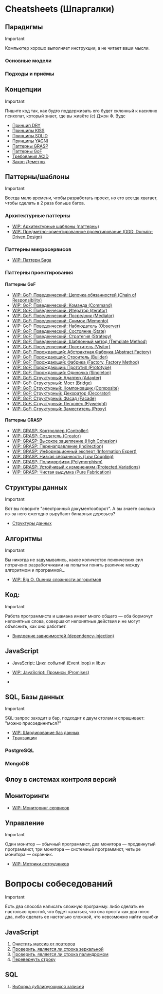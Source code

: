 # Cheatsheets (Шпаргалки)
<!--
https://backendinterview.ru/index.html
-->

## Парадигмы

> [!IMPORTANT]
> Компьютер хорошо выполняет инструкции, а не читает ваши мысли.

<!--
https://ru.wikipedia.org/wiki/%D0%9F%D0%B0%D1%80%D0%B0%D0%B4%D0%B8%D0%B3%D0%BC%D0%B0_%D0%BF%D1%80%D0%BE%D0%B3%D1%80%D0%B0%D0%BC%D0%BC%D0%B8%D1%80%D0%BE%D0%B2%D0%B0%D0%BD%D0%B8%D1%8F
-->
### Основные модели

[//]: # (- Императивное программирование)

[//]: # (- Декларативное программирование)

[//]: # (- Структурное программирование)

[//]: # (- Функциональное программирование)

[//]: # (- Логическое программирование)

[//]: # (- Объектно-ориентированное программирование &#40;ООП&#41;)

[//]: # (  - Компонентно-ориентированное программирование)

[//]: # (  - Прототипно-ориентированное программирование)

[//]: # (  - Агентно-ориентированное программирование)

### Подходы и приёмы

[//]: # (- Структурное программирование)

[//]: # (- Процедурное программирование)

[//]: # (- Аппликативное программирование)

[//]: # (- Обобщённое программирование)

[//]: # (- Доказательное программирование)

[//]: # (- Порождающее программирование)

[//]: # (- Аспектно-ориентированное программирование &#40;АОП&#41;)

[//]: # (- Агентно-ориентированное программирование)

[//]: # (- Контрактное программирование)

[//]: # (- Рекурсия)

[//]: # (- Автоматное программирование)

[//]: # (- Событийно-ориентированное программирование)

[//]: # (- Компонентно-ориентированное программирование)

[//]: # (- Грамотное программирование)

## Концепции

> [!IMPORTANT]
> Пишите код так, как будто поддерживать его будет склонный к насилию психопат, который знает, где вы живёте (c) Джон Ф. Вудс

- [Принцип DRY](concepts/dry.md)
- [Принципы KISS](concepts/kiss.md)
- [Принципы SOLID](concepts/solid.md)
- [Принципы YAGNI](concepts/yagni.md)
- [Паттерны GRASP](concepts/grasp.md)
- [Паттерны GoF](concepts/gof.md)
- [Требования ACID](concepts/acid.md)
- [Закон Деметры](concepts/lod.md)
<!--
https://habr.com/ru/articles/811875/
https://habr.com/ru/articles/811305/
-->

[//]: # (- Иммутабельность <!-- https://backendinterview.ru/architecture/principles.html#%D0%98%D0%BC%D0%BC%D1%83%D1%82%D0%B0%D0%B1%D0%B5%D0%BB%D1%8C%D0%BD%D0%BE%D1%81%D1%82%D1%8C -->)
[//]: # (- наследование и композиция <!-- https://backendinterview.ru/architecture/principles.html#%D0%9F%D1%80%D0%B5%D0%B4%D0%BF%D0%BE%D1%87%D0%B8%D1%82%D0%B0%D0%B9%D1%82%D0%B5-%D0%BA%D0%BE%D0%BC%D0%BF%D0%BE%D0%B7%D0%B8%D1%86%D0%B8%D1%8E-%D0%BD%D0%B0%D1%81%D0%BB%D0%B5%D0%B4%D0%BE%D0%B2%D0%B0%D0%BD%D0%B8%D1%8E-%D0%BA%D0%BB%D0%B0%D1%81%D1%81%D0%B0 -->)
[//]: # (- Признаки плохого проекта <!-- https://backendinterview.ru/architecture/principles.html#%D0%9F%D1%80%D0%B8%D0%B7%D0%BD%D0%B0%D0%BA%D0%B8-%D0%BF%D0%BB%D0%BE%D1%85%D0%BE%D0%B3%D0%BE-%D0%BF%D1%80%D0%BE%D0%B5%D0%BA%D1%82%D0%B0 -->)

[//]: # (- Ковариантность и контрвариантность)
<!-- https://ru.wikipedia.org/wiki/%D0%9A%D0%BE%D0%B2%D0%B0%D1%80%D0%B8%D0%B0%D0%BD%D1%82%D0%BD%D0%BE%D1%81%D1%82%D1%8C_%D0%B8_%D0%BA%D0%BE%D0%BD%D1%82%D1%80%D0%B0%D0%B2%D0%B0%D1%80%D0%B8%D0%B0%D0%BD%D1%82%D0%BD%D0%BE%D1%81%D1%82%D1%8C_(%D0%BF%D1%80%D0%BE%D0%B3%D1%80%D0%B0%D0%BC%D0%BC%D0%B8%D1%80%D0%BE%D0%B2%D0%B0%D0%BD%D0%B8%D0%B5) -->

[//]: # (https://ru.wikipedia.org/wiki/%D0%A7%D0%B5%D0%BC_%D1%85%D1%83%D0%B6%D0%B5,_%D1%82%D0%B5%D0%BC_%D0%BB%D1%83%D1%87%D1%88%D0%B5)

## Паттерны/шаблоны

> [!IMPORTANT]
> Всегда мало времени, чтобы разработать проект, но его всегда хватает, чтобы сделать в 2 раза больше багов.

### Архитектурные паттерны
<!--
https://citforum.ru/SE/project/pattern/
https://habr.com/ru/companies/alconost/articles/522662/
https://habr.com/ru/articles/871500/
https://systems.education/wis_ddd_architectural_patterns
https://tproger.ru/translations/top-5-arhitekturnyh-patternov-dlja-raspredeljonnyh-sistem
https://blog.skillfactory.ru/glossary/pattern/
https://vk.com/@testers-ot-mvc-do-eda
https://proglib.io/p/7-arhitekturnyh-patternov-kotorye-dolzhen-znat-kazhdyy-programmist-2023-05-22
https://tproger.ru/translations/top-5-arhitekturnyh-patternov-dlja-raspredeljonnyh-sistem
https://tproger.ru/articles/topovye-patterny-dlya-razrabotki-arhitektury-po
https://tproger.ru/articles/monolit-ili-mikroservisy--kak-vybrat-arhitekturu-dlya-novogo-proekta
https://habr.com/ru/companies/serverspace/articles/692916/
https://academy.mediasoft.team/article/patterny-proektirovaniya-dlya-chego-nuzhny-kakimi-byvayut-i-chem-otlichayutsya-ot-arkhitekturnykh/
https://systems.education/software_styles_and_patterns_with_cheatsheet
https://habr.com/ru/articles/856452/
https://bigdataschool.ru/blog/architecture-patterns-for-distributed-systems.html
https://proglib.io/p/9-osnovnyh-patternov-dlya-proektirovaniya-raspredelennyh-sistem-2024-07-30
https://medium.com/nuances-of-programming/5-%D0%B2%D0%B5%D0%B4%D1%83%D1%89%D0%B8%D1%85-%D1%88%D0%B0%D0%B1%D0%BB%D0%BE%D0%BD%D0%BE%D0%B2-%D0%BF%D1%80%D0%BE%D0%B5%D0%BA%D1%82%D0%B8%D1%80%D0%BE%D0%B2%D0%B0%D0%BD%D0%B8%D1%8F-%D1%80%D0%B0%D1%81%D0%BF%D1%80%D0%B5%D0%B4%D0%B5%D0%BB%D0%B5%D0%BD%D0%BD%D1%8B%D1%85-%D1%81%D0%B8%D1%81%D1%82%D0%B5%D0%BC-b67e9805fee8
https://habr.com/ru/companies/otus/articles/576766/
https://habr.com/ru/companies/otus/articles/754712/
-->

[//]: # (- Anemic Domain Model &#40;антипаттерн?&#41; <!-- https://emacsway.github.io/ru/anemic-domain-model/ -->)

[//]: # (- N-tier: многоуровневая архитектура &#40;N — кол-во слоёв&#41;)

[//]: # (- Layered: слоистая архитектура &#40;Onion architecture / Hexagonal Architecture&#41;)

[//]: # (- Паттерн многослойной архитектуры)

[//]: # (- Clean Architecture: чистая архитектура)

[//]: # (- Event-Driven Architecture: событийно-ориентированная архитектура.)

[//]: # (- DDD &#40;Data-driven development&#41;)

[//]: # (- DDD &#40;Domain-driven development&#41; )

[//]: # (- SOA &#40;Service-Oriented Architecture&#41; Сервис-ориентированная архитектура)

[//]: # (- Event Sourcing)

[//]: # (- Dataflow: поток данных)

[//]: # (- Inversion of Control,)

[//]: # (- Dependency Inversion,)

[//]: # (- Dependency Injection)

[//]: # (- Порты и адаптеры)

[//]: # (- Многоуровневая архитектура)

[//]: # (- Каналы и фильтры)

[//]: # (- Клиент — сервер)

[//]: # (- Модель — представление — контроллер)

[//]: # (- Управляемая событиями архитектура)

[//]: # (- Архитектура на основе микросервисов)

[//]: # (- MVC &#40;Model-View-Controller&#41;)

[//]: # (- MVVM &#40;Model-View-ViewModel&#41;)

[//]: # (- HMVC &#40;Hierarchical model–view–controller&#41;)

[//]: # (- MVP &#40;Model-View-Presenter&#41;)

[//]: # (- State-Model-View &#40;SMV&#41;)

[//]: # (- Двухфазная фиксация &#40;2PC&#41;)

[//]: # (- Saga)

[//]: # (- PageController)

[//]: # (- FrontController)

[//]: # (- ActiveRecord)

[//]: # (- Data Mapper)

[//]: # (- Делегирование &#40;Delegation&#41;)

[//]: # (- Lazy Load &#40;Ленивая Загрузка&#41;)

[//]: # (- Registry &#40;реестр&#41;)

[//]: # (- Паттерн автоматического выключения &#40;Circuit Breaker&#41;)

[//]: # (- Паттерн источника событий &#40;Event sourcing&#41;)

[//]: # (- Паттерн SideCar)

[//]: # (- Паттерн CQRS &#40;Command and Query Responsibility Segregation&#41;)

[//]: # (- Паттерн Rate Limiting)

[//]: # (- Strangler Fig)

[//]: # (- Паттерн Health Endpoint Monitoring)

[//]: # (- Реплицированные сервисы с распределением нагрузки &#40;RLBS&#41;)

[//]: # (- Load Balancer)

[//]: # (- Retry &#40;exponential backoff with jitter&#41;)

[//]: # (- Database per service)

[//]: # (- Шардинг)

[//]: # (- Упреждающая журнализация &#40;Write-Ahead Log&#41;)

[//]: # (- Split-Brain паттерн)

[//]: # (- Направленная отправка &#40;Hinted Handoff&#41;)

[//]: # (- Чтение с восстановлением &#40;Read Repair&#41;)

[//]: # (- Distributed Monolith &#40;антипаттерн&#41;)

[//]: # (- Микролиты &#40;антипаттерн&#41;)

[//]: # (- Многослойность &#40;антипаттерн&#41;)

[//]: # (- Монолит)

[//]: # (- Микросервисы &#40;MSA, Microservice architecture&#41;)

[//]: # (Распиливание монолита <!-- )

[//]: # (https://cloud.vk.com/blog/26-osnovnyh-patternov-mikroservisnoj-razrabotki/)

[//]: # (https://habr.com/ru/companies/reksoft/articles/864206/)

[//]: # (-->)

[//]: # (- Decomposition by Domain &#40;Разделение по доменам&#41;)

[//]: # (- Decomposition by Business Capability &#40;Разделение по бизнес-возможностям&#41;)

[//]: # (- Decomposition by Data &#40;Разделение по данным&#41;)

[//]: # (- Decomposition by UI &#40;Разделение по пользовательскому интерфейсу&#41;)

[//]: # (- Decomposition by Deployment &#40;Разделение по развертыванию&#41;)

[//]: # (- Decomposition by Communication Protocol &#40;Разделение по протоколу коммуникации&#41;)

[//]: # (- Domain-driven design)
- [WIP: Архитектурные шаблоны (паттерны)](patterns/architectural/architectural-patterns.md)
- [WIP: Предметно-ориентированное проектирование (DDD, Domain-Driven Design)](patterns/architectural/domain-driven-design.md)

### Паттерны микросервисов
<!--
https://habr.com/ru/companies/slurm/articles/679906/
https://habr.com/ru/companies/slurm/articles/681326/
https://proglib.io/p/18-osnovnyh-patternov-mikroservisnoy-arhitektury-2024-07-23
https://cloud.vk.com/blog/26-osnovnyh-patternov-mikroservisnoj-razrabotki/
https://systems.education/microservices-architecture-pattern
https://habr.com/ru/companies/reksoft/articles/864206/
https://habr.com/ru/companies/reksoft/articles/875270/
https://habr.com/ru/companies/piter/articles/275633/
https://dzen.ru/a/ZEoLx3ca-AKQ3cQ7
-->
- [WIP: Паттерн Saga](patterns/microservices/saga.md)

[//]: # (- Stateless Services &#40;Сервисы без состояния&#41;)

[//]: # (- Async Messaging &#40;Асинхронный обмен сообщениями&#41;)

[//]: # (- Database per Service &#40;База данных для каждого сервиса&#41;)

[//]: # (- Smart Endpoints, Dumb Pipes &#40;Умные конечные точки, глупые каналы&#41;)

[//]: # (- Consumer-Driven Contracts &#40;Контракты, определяемые потребителем&#41;)

[//]: # (- Shadow Deployment &#40;Теневое развертывание&#41;)

[//]: # (- Backends for Frontends &#40;BFF, Бэкенды для фронтендов&#41;)

[//]: # (- Sidecar &#40;Вспомогательный сервис&#41;)

[//]: # (- Retry &#40;Повторная попытка&#41;)

[//]: # (- Polyglot Persistence &#40;Многовариантное хранение&#41;)

[//]: # (- Data Sharding &#40;Шардинг данных&#41;)

[//]: # (- Command Query Responsibility Segregation &#40;CQRS, Разделение команд и запросов&#41;)

[//]: # (- Event Sourcing &#40;Источник событий&#41;)

[//]: # (- Saga Pattern &#40;Сага&#41;)

[//]: # (- Bulkhead &#40;Отсек, Переборка&#41;)

[//]: # (- Circuit Breaker &#40;Предохранитель&#41;)

[//]: # (- API Gateway &#40;API-шлюз&#41;)

[//]: # (- Service Registry &#40;Реестр сервисов&#41;)
[//]: # (???)

[//]: # (- Шаблон "API-композиция" &#40;API Composition&#41;)

[//]: # (- Шаблон "Поиск событий" &#40;Event Sourcing&#41;)

[//]: # (- Шаблон "Сборка пользовательского интерфейса на стороне клиента" &#40;Client-Side UI Composition&#41;)

[//]: # (- Шаблон "Сборка фрагментов страниц на стороне сервера" &#40;Server-Side Page Fragment Composition&#41;)

[//]: # (- Шаблон "Обнаружение сервисов на стороне клиента" &#40;Client-Side Service Discovery&#41;)

[//]: # (- Шаблон "Обнаружение сервисов на стороне сервера" &#40;Server-Side Service Discovery&#41;)

[//]: # (- Шаблон "Экземпляр сервиса на хост" &#40;Service Instance Per Host&#41;)

[//]: # (- Шаблон "Сине-зеленое развертывание" &#40;Blue-Green Deployment&#41;)

[//]: # (- Шаблон "Агрегация логов" &#40;Log Aggregation&#41;)

[//]: # (- Шаблон "Распределенная трассировка" &#40;Distributed Tracing&#41;)

[//]: # (- Шаблон "Проверки здоровья" &#40;Health Check&#41;)

[//]: # (- Шаблон "Посредник" &#40;"Посол", Ambassador&#41;)

[//]: # (- Шаблон "Тестирование контрактов, ориентированных на потребителя" &#40;Consumer-Driven Contract Testing&#41;)

[//]: # (- Шаблон "Внешняя конфигурация" &#40;External Configuration&#41;)

### Паттерны проектирования
<!--
https://habr.com/ru/articles/804339/
https://habr.com/ru/articles/716412/
https://backendinterview.ru/architecture/gof.html
https://citforum.ru/SE/project/pattern/
https://doka.guide/tools/architecture-and-design-patterns/
Gangs of Four (GoF) Design Patterns
-->

#### Паттерны GoF
- [WIP: GoF: Поведенческий: Цепочка обязанностей (Chain of Responsibility)](patterns/design/gof.behavioral.chain-of-responsibility.md)
- [WIP: GoF: Поведенческий: Команда (Command)](patterns/design/gof.behavioral.command.md)
- [WIP: GoF: Поведенческий: Итератор (iterator)](patterns/design/gof.behavioral.iterator.md)
- [WIP: GoF: Поведенческий: Посредник (Mediator)](patterns/design/gof.behavioral.mediator.md)
- [WIP: GoF: Поведенческий: Снимок (Memento)](patterns/design/gof.behavioral.memento.md)
- [WIP: GoF: Поведенческий: Наблюдатель (Observer)](patterns/design/gof.behavioral.observer.md)
- [WIP: GoF: Поведенческий: Состояние (State)](patterns/design/gof.behavioral.state.md)
- [WIP: GoF: Поведенческий: Стратегия (Strategy)](patterns/design/gof.behavioral.strategy.md)
- [WIP: GoF: Поведенческий: Шаблонный метод (Template Method)](patterns/design/gof.behavioral.template-method.md)
- [WIP: GoF: Поведенческий: Посетитель (Visitor)](patterns/design/gof.behavioral.visitor.md)
- [WIP: GoF: Порождающий: Абстрактная Фабрика (Abstract Factory)](patterns/design/gof.generative.abstract-factory.md)
- [WIP: GoF: Порождающий: Строитель (Builder)](patterns/design/gof.generative.builder.md)
- [WIP: GoF: Порождающий: Фабрика (Factory, Factory Method)](patterns/design/gof.generative.factory-method.md)
- [WIP: GoF: Порождающий: Прототип (Prototype)](patterns/design/gof.generative.prototype.md)
- [WIP: GoF: Порождающий: Одиночка (Singleton)](patterns/design/gof.generative.singleton.md)
- [WIP: GoF: Структурный: Адаптер (Adapter)](patterns/design/gof.structural.adapter.md)
- [WIP: GoF: Структурный: Мост (Bridge)](patterns/design/gof.structural.bridge.md)
- [WIP: GoF: Структурный: Компоновщик (Composite)](patterns/design/gof.structural.composite.md)
- [WIP: GoF: Структурный: Декоратор (Decorator)](patterns/design/gof.structural.decorator.md)
- [WIP: GoF: Структурный: Фасад (Facade)](patterns/design/gof.structural.facade.md)
- [WIP: GoF: Структурный: Легковес (Flyweight)](patterns/design/gof.structural.flyweight.md)
- [WIP: GoF: Структурный: Заместитель (Proxy)](patterns/design/gof.structural.proxy.md)

#### Паттерны GRASP
- [WIP: GRASP: Контроллер (Controller)](patterns/design/grasp.controller.md)
- [WIP: GRASP: Создатель (Creator)](patterns/design/grasp.creator.md)
- [WIP: GRASP: Высокое зацепление (High Cohesion)](patterns/design/grasp.high-cohesion.md)
- [WIP: GRASP: Перенаправление (Indirection)](patterns/design/grasp.indirection.md)
- [WIP: GRASP: Информационный эксперт (Information Expert)](patterns/design/grasp.information-expert.md)
- [WIP: GRASP: Низкая связанность (Low Coupling)](patterns/design/grasp.low-coupling.md)
- [WIP: GRASP: Полиморфизм (Polymorphism)](patterns/design/grasp.polymorphism.md)
- [WIP: GRASP: Устойчивый к изменениям (Protected Variations)](patterns/design/grasp.protected-variations.md)
- [WIP: GRASP: Чистая выдумка (Pure Fabrication)](patterns/design/grasp.pure-fabrication.md)

[//]: # (- Репозиторий &#40;Repository&#41;)
<!--
https://habr.com/ru/articles/248505/
https://gist.github.com/maestrow/594fd9aee859c809b043
https://habr.com/ru/articles/316836/
https://docs.nestjs.com/
-->

## Структуры данных

> [!IMPORTANT]
> Вот вы говорите "электронный документооборот". А вы знаете сколько из-за него ежегодно вырубают бинарных деревьев?

- [Структуры данных](data-structures/data-structures.md)

## Алгоритмы

> [!IMPORTANT]
> Вы никогда не задумывались, какое количество психических сил потрачено разработчиками на попытки понять различие между алгоритмом и программой...

- [WIP: Big O. Оценка сложности алгоритмов](algorithms/big-o.md)

[//]: # (- Алгоритмы сортировки)
<!-- https://blog.skillfactory.ru/sorting-algorithm/ -->

## Код:

> [!IMPORTANT]
> Работа программиста и шамана имеет много общего — оба бормочут непонятные слова, совершают непонятные действия и не могут объяснить, как оно работает.

- [Внедрение зависимостей (dependency-injection)](code/dependency-injection.md)

## JavaScript
- [JavaScript: Цикл событий (Event loop) и libuv](javascript/event-loop-and-libuv.md)
- [WIP: JavaScript: Промисы (Promises)](javascript/js-promises.md)

- [//]: # (- NestJs)
<!--
https://habr.com/ru/companies/timeweb/articles/663234
https://habr.com/ru/companies/timeweb/articles/666470/
-->

## SQL, Базы данных

> [!IMPORTANT]
> SQL-запрос заходит в бар, подходит к двум столам и спрашивает: "можно присоединиться?"

- [WIP: Шардирование баз данных](sql-and-db/db-sharding.md)
- [Транзакции]([sql-and-db](transactions.md)) <!-- https://ru.wikipedia.org/wiki/ACID -->

[//]: # (- Типы баз данных)

### PostgreSQL

[//]: # (- Виды индексов)

[//]: # (- Транзакции <!-- https://postgrespro.ru/docs/postgrespro/10/tutorial-transactions  https://habr.com/ru/articles/843794/  https://postgrespro.ru/docs/postgrespro/9.6/transaction-iso  https://habr.com/ru/articles/860982/  https://postgrespro.ru/docs/postgresql/13/plpgsql-transactions  https://postgrespro.ru/docs/enterprise/9.6/atx -->)

[//]: # (- GROUP BY <!-- https://postgrespro.ru/docs/postgresql/9.6/queries-table-expressions -->)

[//]: # (- HAVING <!-- https://postgrespro.ru/docs/postgresql/9.6/queries-table-expressions -->)

[//]: # (- GROUPING SETS <!-- https://postgrespro.ru/docs/postgresql/9.6/queries-table-expressions -->)

[//]: # (- CUBE <!-- https://postgrespro.ru/docs/postgresql/9.6/queries-table-expressions -->)

[//]: # (- ROLLUP <!-- https://postgrespro.ru/docs/postgresql/9.6/queries-table-expressions -->)

[//]: # (- Оконные функции)

[//]: # (- Соединения с сопоставлениями строк &#40;JOIN&#41; <!-- https://blog.skillfactory.ru/glossary/join-sql/  https://ru.hexlet.io/courses/complex-sql-queries/lessons/join/theory_unit  https://ru.wikipedia.org/wiki/Join_&#40;SQL&#41;  https://habr.com/ru/articles/655919/  https://postgrespro.ru/docs/postgresql/9.6/queries-table-expressions  https://postgrespro.ru/docs/postgrespro/9.5/tutorial-join -->)

### MongoDB

[//]: # (- Транзакции)

## Флоу в системах контроля версий
<!--
https://habr.com/ru/companies/avito/articles/680522/
+ Git Flow
+ GitLab flow
и т.п.
-->

## Мониторинги
- [WIP: Мониторинг сервисов](services-monitoring.md)

## Управление

> [!IMPORTANT]
> Один монитор — обычный программист, два монитора — продвинутый программист, три монитора — системный программист, четыре монитора — охранник.

- [WIP: Метрики сотрудников](management/employee-metrics.md)

# Вопросы собеседований

> [!IMPORTANT]
> Есть два способа написать сложную программу: либо сделать ее настолько простой, что будет казаться, что она проста как два плюс два, либо сделать ее настолько сложной, что невозможно найти ошибки

<!--
https://habr.com/ru/articles/770522/
-->

## JavaScript
1. [Очистить массив от повторов](tasks/js.clean-doubles-from-array.md)
1. [Проверить, является ли строка зеркальной](tasks/js.is-mirrored-string.md)
1. [Проверить, является ли строка палиндромом](tasks/js.is-palindrome-string)
1. [Перевернуть строку](tasks/js.revert-string.md)

## SQL
1. [Выборка дублирующихся записей](tasks/sql.search-doubles.md)
